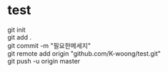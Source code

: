 # test
git init <br>
git add .<br>
git commit -m "필요한메세지" <br>
git remote add origin "github.com/K-woong/test.git" <br>
git push -u origin master 
